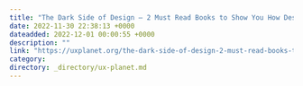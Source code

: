 ```yaml
---
title: "The Dark Side of Design — 2 Must Read Books to Show You How Design Can Go Wrong"
date: 2022-11-30 22:38:13 +0000
dateadded: 2022-12-01 00:00:55 +0000
description: ""
link: "https://uxplanet.org/the-dark-side-of-design-2-must-read-books-to-show-you-how-design-can-go-wrong-a383e7ca8f24?source=rss----819cc2aaeee0---4"
category:
directory: _directory/ux-planet.md
---
```

